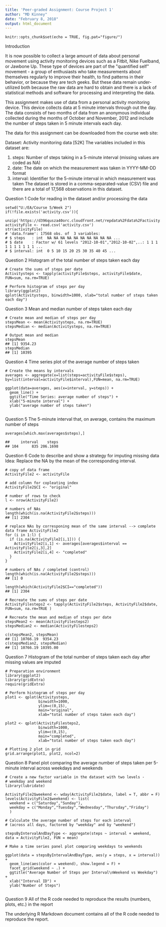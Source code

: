 ```yaml
---
title: 'Peer-graded Assignment: Course Project 1'
author: "MD Kinney"
date: "February 8, 2018"
output: html_document
---
```


```{r setup, include=FALSE}
knitr::opts_chunk$set(echo = TRUE, fig.pat="figure/")
```

Introduction

It is now possible to collect a large amount of data about personal movement using activity monitoring devices such as a Fitbit, Nike Fuelband, or Jawbone Up. These type of devices are part of the "quantified self" movement - a group of enthusiasts who take measurements about themselves regularly to improve their health, to find patterns in their behavior, or because they are tech geeks. But these data remain under-utilized both because the raw data are hard to obtain and there is a lack of statistical methods and software for processing and interpreting the data.

This assignment makes use of data from a personal activity monitoring device. This device collects data at 5 minute intervals through out the day. The data consists of two months of data from an anonymous individual collected during the months of October and November, 2012 and include the number of steps taken in 5 minute intervals each day.

The data for this assignment can be downloaded from the course web site:

Dataset: Activity monitoring data [52K]
The variables included in this dataset are:

1. steps: Number of steps taking in a 5-minute interval (missing values are coded as NA)
2. date: The date on which the measurement was taken in YYYY-MM-DD format
3. interval: Identifier for the 5-minute interval in which measurement was taken
The dataset is stored in a comma-separated-value (CSV) file and there are a total of 17,568 observations in this dataset.

Question 1
Code for reading in the dataset and/or processing the data

```{r}
setwd("U:/EA/Course 5/Week 2")
if(!file.exists('activity.csv')){
  unzip('https://d396qusza40orc.cloudfront.net/repdata%2Fdata%2Factivity.zip')}
activityFile <- read.csv('activity.csv')
str(activityFile)
# 'data.frame':	17568 obs. of  3 variables:
# $ steps   : int  NA NA NA NA NA NA NA NA NA NA ...
# $ date    : Factor w/ 61 levels "2012-10-01","2012-10-02",..: 1 1 1 1 1 1 1 1 1 1 ...
# $ interval: int  0 5 10 15 20 25 30 35 40 45 ...
```
Question 2
Histogram of the total number of steps taken each day
```{r}
# Create the sums of steps per date
Activitysteps <- tapply(activityFile$steps, activityFile$date, FUN=sum, na.rm=TRUE)

# Perform histogram of steps per day
library(ggplot2)
qplot(Activitysteps, binwidth=1000, xlab="total number of steps taken each day")
```


Question 3
Mean and median number of steps taken each day
```{r}
# Create mean and median of steps per day
stepsMean <- mean(Activitysteps, na.rm=TRUE)
stepsMedian <- median(Activitysteps, na.rm=TRUE)

# Output mean and median
stepsMean
## [1] 9354.23
stepsMedian
## [1] 10395

```
Question 4
Time series plot of the average number of steps taken
```{r}
# Create the means by intervals
averages <- aggregate(x=list(steps=activityFile$steps), by=list(interval=activityFile$interval),FUN=mean, na.rm=TRUE)

ggplot(data=averages, aes(x=interval, y=steps)) +
  geom_line() +
  ggtitle("Time Series: average number of steps") +
  xlab("5-minute interval") +
  ylab("average number of steps taken")


```
Question 5
The 5-minute interval that, on average, contains the maximum number of steps
```{r}
averages[which.max(averages$steps),]

##     interval    steps
## 104      835 206.1698

```
Question 6
Code to describe and show a strategy for imputing missing data
Idea: Replace the NA by the mean of the corresponding interval.
```{r}
# copy of data frame
ActivityFile2 <- activityFile

# add column for copleating index
ActivityFile2$CI <- "original"

# number of rows to check
l <- nrow(ActivityFile2)

# numbers of NAs
length(which(is.na(ActivityFile2$steps)))
## [1] 2304

# replace NAs by corresponing mean of the same interval --> complete data frame ActivityFile2
for (i in 1:l) {
  if (is.na(ActivityFile2[i,1])) {
    ActivityFile2[i,1] <- averages[averages$interval == ActivityFile2[i,3],2]
    ActivityFile2[i,4] <- "completed"
  }
}

# numbers of NAs / completed (control)
length(which(is.na(ActivityFile2$steps)))
## [1] 0

length(which(ActivityFile2$CI=="completed"))
## [1] 2304

# Recreate the sums of steps per date
ActivityFilesteps2 <- tapply(ActivityFile2$steps, ActivityFile2$date, FUN=sum, na.rm=TRUE )

# Recreate the mean and median of steps per date
stepsMean2 <- mean(ActivityFilesteps2)
stepsMedian2 <- median(ActivityFilesteps2)

c(stepsMean2, stepsMean)
## [1] 10766.19  9354.23
c(stepsMedian2, stepsMedian)
## [1] 10766.19 10395.00

```
Question 7
Histogram of the total number of steps taken each day after missing values are imputed


```{r}
# Preparation environment
library(ggplot2)
library(gridExtra)
require(gridExtra)

# Perform histogram of steps per day
plot1 <- qplot(Activitysteps, 
               binwidth=1000, 
               ylim=c(0,15),
               main="original", 
               xlab="total number of steps taken each day")

plot2 <- qplot(ActivityFilesteps2, 
               binwidth=1000, 
               ylim=c(0,15),
               main="completed", 
               xlab="total number of steps taken each day")

# Plotting 2 plot in grid
grid.arrange(plot1, plot2, ncol=2)

```
Question 8
Panel plot comparing the average number of steps taken per 5-minute interval across weekdays and weekends
```{r}
# Create a new factor variable in the dataset with two levels - 
# weekday and weekend 
library(lubridate)

ActivityFile2$weekend <- wday(ActivityFile2$date, label = T, abbr = F)
levels(ActivityFile2$weekend) <- list(
  weekend = c("Saturday","Sunday"),
  weekday = c("Monday","Tuesday","Wednesday","Thursday","Friday")
  )

# Calculate the average number of steps for each interval 
# (across all days, factored by "weekday" and by "weekend")

stepsByIntervalAndDayType <- aggregate(steps ~ interval + weekend, data = ActivityFile2, FUN = mean)

# Make a time series panel plot comparing weekdays to weekends

ggplot(data = stepsByIntervalAndDayType, aes(y = steps, x = interval)) +
  geom_line(aes(color = weekend), show.legend = F) +
  facet_grid(weekend ~ .) +
  ggtitle("Average Number of Steps per Interval\nWeekend vs Weekday") +
  xlab("Interval ID") +
  ylab("Number of Steps")


```
Question 9
All of the R code needed to reproduce the results (numbers, plots, etc.) in the report

The underlying R Markdown document contains all of the R code needed to reproduce the report.
